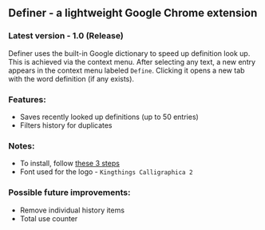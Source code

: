 ## Definer - a lightweight Google Chrome extension

### Latest version - 1.0 (Release)

Definer uses the built-in Google dictionary to speed up definition look up. This is achieved via the context menu. After selecting any text, a new entry appears in the context menu labeled `Define`. Clicking it opens a new tab with the word definition (if any exists).

### Features:

- Saves recently looked up definitions (up to 50 entries)
- Filters history for duplicates

### Notes:

- To install, follow [these 3 steps](https://developer.chrome.com/extensions/getstarted#manifest)
- Font used for the logo - `Kingthings Calligraphica 2`

### Possible future improvements:

- Remove individual history items
- Total use counter
